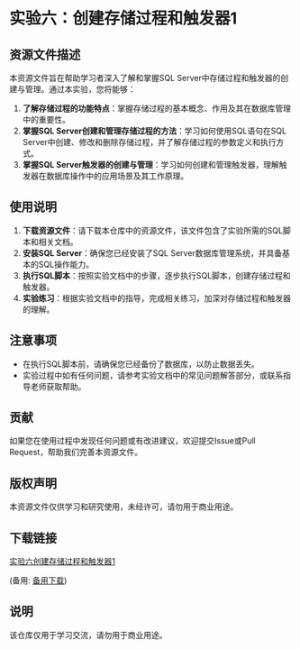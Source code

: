 # 实验六：创建存储过程和触发器1

## 资源文件描述

本资源文件旨在帮助学习者深入了解和掌握SQL Server中存储过程和触发器的创建与管理。通过本实验，您将能够：

1. **了解存储过程的功能特点**：掌握存储过程的基本概念、作用及其在数据库管理中的重要性。
2. **掌握SQL Server创建和管理存储过程的方法**：学习如何使用SQL语句在SQL Server中创建、修改和删除存储过程，并了解存储过程的参数定义和执行方式。
3. **掌握SQL Server触发器的创建与管理**：学习如何创建和管理触发器，理解触发器在数据库操作中的应用场景及其工作原理。

## 使用说明

1. **下载资源文件**：请下载本仓库中的资源文件，该文件包含了实验所需的SQL脚本和相关文档。
2. **安装SQL Server**：确保您已经安装了SQL Server数据库管理系统，并具备基本的SQL操作能力。
3. **执行SQL脚本**：按照实验文档中的步骤，逐步执行SQL脚本，创建存储过程和触发器。
4. **实验练习**：根据实验文档中的指导，完成相关练习，加深对存储过程和触发器的理解。

## 注意事项

- 在执行SQL脚本前，请确保您已经备份了数据库，以防止数据丢失。
- 实验过程中如有任何问题，请参考实验文档中的常见问题解答部分，或联系指导老师获取帮助。

## 贡献

如果您在使用过程中发现任何问题或有改进建议，欢迎提交Issue或Pull Request，帮助我们完善本资源文件。

## 版权声明

本资源文件仅供学习和研究使用，未经许可，请勿用于商业用途。

## 下载链接
[实验六创建存储过程和触发器1](https://pan.quark.cn/s/c24c177f68bb) 

(备用: [备用下载](https://pan.baidu.com/s/1tubQfEC4Suf6Fo2W_yh4lQ?pwd=1234))

## 说明

该仓库仅用于学习交流，请勿用于商业用途。
